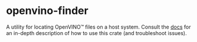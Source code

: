 openvino-finder
===============

A utility for locating OpenVINO™ files on a host system. Consult the [docs] for an in-depth
description of how to use this crate (and troubleshoot issues).

[docs]: https://docs.rs/openvino-finder
